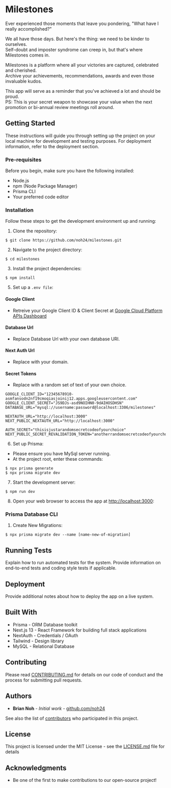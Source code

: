 # Milestones

Ever experienced those moments that leave you pondering, "What have I really accomplished?" 

We all have those days. But here's the thing: we need to be kinder to ourselves.  
Self-doubt and imposter syndrome can creep in, but that's where Milestones comes in.  

Milestones is a platform where all your victories are captured, celebrated and cherished.  
Archive your achievements, recommendations, awards and even those invaluable kudos.  

This app will serve as a reminder that you've achieved a lot and should be proud.  
PS: This is your secret weapon to showcase your value when the next promotion or bi-annual review meetings roll around.

## Getting Started

These instructions will guide you through setting up the project on your local machine for development and testing purposes. For deployment information, refer to the deployment section.

### Pre-requisites

Before you begin, make sure you have the following installed:

- Node.js
- npm (Node Package Manager)
- Prisma CLI
- Your preferred code editor

### Installation

Follow these steps to get the development environment up and running:

1. Clone the repository:

```
$ git clone https://github.com/noh24/milestones.git
```

2. Navigate to the project directory:

```
$ cd milestones
```

3. Install the project dependencies:

```
$ npm install
```

5. Set up a `.env file`:

#### Google Client

- Retreive your Google Client ID & Client Secret at [Google Cloud Platform APIs Dashboard](https://console.cloud.google.com/apis/dashboard)

#### Database Url

- Replace Database Url with your own database URI.

#### Next Auth Url

- Replace with your domain.

#### Secret Tokens

- Replace with a random set of text of your own choice.

```
GOOGLE_CLIENT_ID="12345678910-asmfansodn2nf19cmoqiasjoinij12.apps.googleusercontent.com"
GOOGLE_CLIENT_SECRET="JS9DJs-asd9NOIHN0-9dAIHOSDHSN"
DATABASE_URL="mysql://username:password@localhost:3306/milestones"

NEXTAUTH_URL="http://localhost:3000"
NEXT_PUBLIC_NEXTAUTH_URL="http://localhost:3000"

AUTH_SECRET="thisisjustarandomsecretcodeofyourchoice"
NEXT_PUBLIC_SECRET_REVALIDATION_TOKEN="anotherrandomsecretcodeofyourchoice"
```

6. Set up Prisma:

- Please ensure you have MySql server running.
- At the project root, enter these commands:

```
$ npx prisma generate
$ npx prisma migrate dev
```

7. Start the development server:

```
$ npm run dev
```

8. Open your web browser to access the app at [http://localhost:3000](http://localhost:3000):

### Prisma Database CLI

1. Create New Migrations:

```
$ npx prisma migrate dev --name [name-new-of-migration]
```

## Running Tests

Explain how to run automated tests for the system. Provide information on end-to-end tests and coding style tests if applicable.

## Deployment

Provide additional notes about how to deploy the app on a live system.

## Built With

- Prisma - ORM Database toolkit
- Next.js 13 - React Framework for building full stack applications
- NextAuth - Credentials / OAuth
- Tailwind - Design library
- MySQL - Relational Database

## Contributing

Please read [CONTRIBUTING.md](CONTRIBUTING.md) for details on our code of conduct and the process for submitting pull requests.

## Authors

- **Brian Noh** - _Initial work_ - [github.com/noh24](https://github.com/noh24)

See also the list of [contributors](https://github.com/your/project/contributors) who participated in this project.

## License

This project is licensed under the MIT License - see the [LICENSE.md](LICENSE.md) file for details

## Acknowledgments

- Be one of the first to make contributions to our open-source project!
